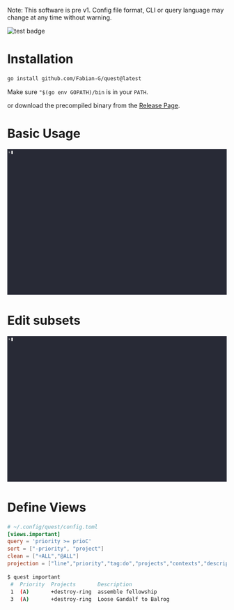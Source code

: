 Note: This software is pre v1. Config file format, CLI or query language may change at any time without warning.

![test badge](https://github.com/Fabian_G/quest/actions/workflows/test/badge.svg)

# Installation

```bash
go install github.com/Fabian-G/quest@latest
```
Make sure `"$(go env GOPATH)/bin` is in your `PATH`.

or download the precompiled binary from the [Release Page](https://github.com/Fabian-G/quest/releases).

# Basic Usage

![basic usage](examples/demo/basic.gif)

# Edit subsets

![edit](examples/demo/edit.gif)

# Define Views

```toml
# ~/.config/quest/config.toml
[views.important]
query = 'priority >= prioC'
sort = ["-priority", "project"]
clean = ["+ALL","@ALL"]
projection = ["line","priority","tag:do","projects","contexts","description"]
```

```bash
$ quest important
 #  Priority  Projects       Description         
 1  (A)       +destroy-ring  assemble fellowship
 3  (A)       +destroy-ring  Loose Gandalf to Balrog 
```
